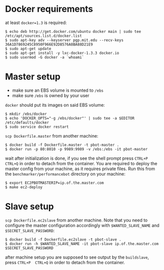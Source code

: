 # Docker requirements

at least `docker=1.3` is required:

    $ echo deb http://get.docker.com/ubuntu docker main | sudo tee /etc/apt/sources.list.d/docker.list
    $ sudo apt-key adv --keyserver pgp.mit.edu --recv-keys 36A1D7869245C8950F966E92D8576A8BA88D21E9
    $ sudo apt-get update
    $ sudo apt-get install -y lxc-docker-1.3.3 docker.io
    $ sudo usermod -G docker -a `whoami`

# Master setup

* make sure an EBS volume is mounted to `/ebs`
* make sure `/ebs` is owned by your user

`docker` should put its images on said EBS volume:

    $ mkdir /ebs/docker
    $ echo 'DOCKER_OPTS="-g /ebs/docker"' | sudo tee -a $EDITOR /etc/defaults/docker
    $ sudo service docker restart


`scp Dockerfile.master` from another machine:

    $ docker build -f Dockerfile.master -t pbot-master .
    $ docker run -p 80:8010 -p 9989:9989 -v /ebs:/ebs -it pbot-master

wait after initialization is done, if you see the shell prompt press `CTRL+P
CTRL+Q` in order to detach from the container.
You are required to deploy the master config from your machine, as it requires
private files. Run this from the `benchmarker/performancebot` directory on your
machine:

    $ export EC2PBOTMASTERIP=ip.of.the.master.com
    $ make ec2-deploy

# Slave setup
`scp Dockerfile.ec2slave` from another machine. Note that you need to configure
the master configuration accordingly with `$WANTED_SLAVE_NAME` and
`$SECRET_SLAVE_PASSWORD`:

    $ docker build -f Dockerfile.ec2slave -t pbot-slave .
    $ docker run -h $WANTED_SLAVE_NAME -it pbot-slave ip.of.the.master.com $SECRET_SLAVE_PASSWORD

after machine setup you are supposed to see output by the `buildslave`, press
`CTRL+P  CTRL+Q` in order to detach from the container.
